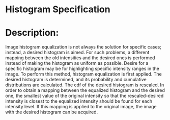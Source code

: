 # Histogram Specification

# Description:
Image histogram equalization is not always the solution for specific cases; instead, a desired histogram is aimed. For such problems, a different mapping between the old intensities and the desired ones is performed instead of making the histogram as uniform as possible. Desire for a specific histogram may be for highlighting specific intensity ranges in the image.
To perform this method, histogram equalization is first applied. The desired histogram is determined, and its probability and cumulative distributions are calculated. The cdf of the desired histogram is rescaled. In order to obtain a mapping between the equalized histogram and the desired one, the smallest value of the original intensity so that the rescaled-desired intensity is closest to the equalized intensity should be found for each intensity level. If this mapping is applied to the original image, the image with the desired histogram can be acquired. 
